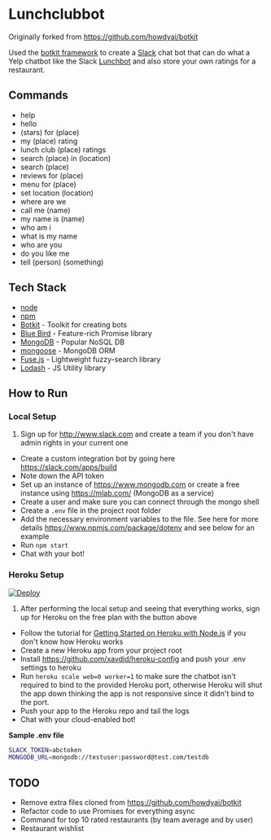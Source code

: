 # Lunchclubbot

Originally forked from <https://github.com/howdyai/botkit>

Used the [botkit framework](https://github.com/howdyai/botkit) to create a [Slack](https://slack.com/) chat bot that can do what a Yelp chatbot like the Slack [Lunchbot](https://slack.com/apps/A1605411B-lunchbot) and also store your own ratings for a restaurant.

## Commands

* help
* hello
* (stars) for (place)
* my (place) rating
* lunch club (place) ratings
* search (place) in (location)
* search (place)
* reviews for (place)
* menu for (place)
* set location (location)
* where are we
* call me (name)
* my name is (name)
* who am i
* what is my name
* who are you
* do you like me
* tell (person) (something)

## Tech Stack
* [node](https://nodejs.org)
* [npm](https://www.npmjs.com/)
* [Botkit](https://howdy.ai/botkit/) - Toolkit for creating bots
* [Blue Bird](http://bluebirdjs.com/) - Feature-rich Promise library
* [MongoDB](https://www.mongodb.com/) - Popular NoSQL DB
* [mongoose](http://mongoosejs.com/) - MongoDB ORM
* [Fuse.js](http://fusejs.io/) - Lightweight fuzzy-search library
* [Lodash](https://lodash.com/) - JS Utility library

## How to Run

### Local Setup

1. Sign up for <http://www.slack.com> and create a team if you don't have admin rights in your current one
* Create a custom integration bot by going here <https://slack.com/apps/build>
* Note down the API token
* Set up an instance of <https://www.mongodb.com> or create a free instance using <https://mlab.com/> (MongoDB as a service)
* Create a user and make sure you can connect through the mongo shell
* Create a `.env` file in the project root folder
* Add the necessary environment variables to the file. See here for more details  <https://www.npmjs.com/package/dotenv> and see below for an example
* Run `npm start`
* Chat with your bot!

### Heroku Setup

[![Deploy](https://www.herokucdn.com/deploy/button.svg)](https://heroku.com/deploy)

1. After performing the local setup and seeing that everything works, sign up for Heroku on the free plan with the button above
* Follow the tutorial for [Getting Started on Heroku with Node.js](https://devcenter.heroku.com/articles/getting-started-with-nodejs) if you don't know how Heroku works
* Create a new Heroku app from your project root
* Install <https://github.com/xavdid/heroku-config> and push your .env settings to heroku
* Run `heroku scale web=0 worker=1` to make sure the chatbot isn't required to bind to the provided Heroku port, otherwise Heroku will shut the app down thinking the app is not responsive since it didn't bind to the port.
* Push your app to the Heroku repo and tail the logs
* Chat with your cloud-enabled bot!

**Sample .env file**

```bash
SLACK_TOKEN=abctoken
MONGODB_URL=mongodb://testuser:password@test.com/testdb
```

## TODO
* Remove extra files cloned from <https://github.com/howdyai/botkit>
* Refactor code to use Promises for everything async
* Command for top 10 rated restaurants (by team average and by user)
* Restaurant wishlist